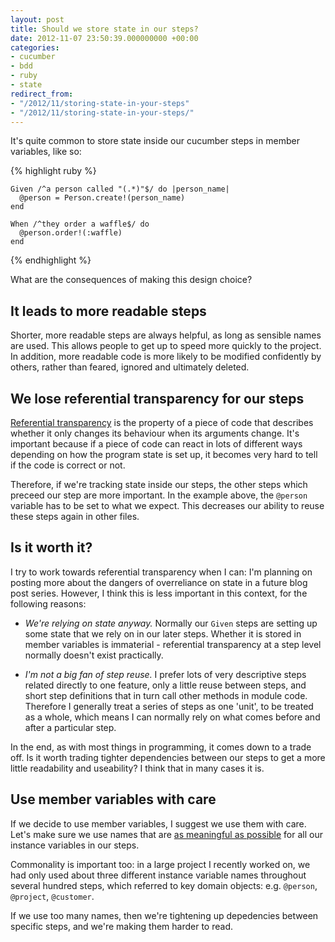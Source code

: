 ```yaml
---
layout: post
title: Should we store state in our steps?
date: 2012-11-07 23:50:39.000000000 +00:00
categories:
- cucumber
- bdd
- ruby
- state
redirect_from:
- "/2012/11/storing-state-in-your-steps"
- "/2012/11/storing-state-in-your-steps/"
---
```

It's quite common to store state inside our cucumber steps in member variables, like so:

{% highlight ruby %}

    Given /^a person called "(.*)"$/ do |person_name|
      @person = Person.create!(person_name)
    end

    When /^they order a waffle$/ do
      @person.order!(:waffle)
    end

{% endhighlight %}

What are the consequences of making this design choice?

## It leads to more readable steps

Shorter, more readable steps are always helpful, as long as sensible names are used. This allows people to get up to speed more quickly to the project. In addition, more readable code is more likely to be modified confidently by others, rather than feared, ignored and ultimately deleted.

## We lose referential transparency for our steps

[Referential transparency](http://en.wikipedia.org/wiki/Referential_transparency_%28computer_science%29) is the property of a piece of code that describes whether it only changes its behaviour when its arguments change. It's important because if a piece of code can react in lots of different ways depending on how the program state is set up, it becomes very hard to tell if the code is correct or not.

Therefore, if we're tracking state inside our steps, the other steps which preceed our step are more important. In the example above, the `@person` variable has to be set to what we expect. This decreases our ability to reuse these steps again in other files.

## Is it worth it?

I try to work towards referential transparency when I can: I'm planning on posting more about the dangers of overreliance on state in a future blog post series. However, I think this is less important in this context, for the following reasons:

* *We're relying on state anyway.* Normally our `Given` steps are setting up some state that we rely on in our later steps. Whether it is stored in member variables is immaterial - referential transparency at a step level normally doesn't exist practically.

* *I'm not a big fan of step reuse.* I prefer lots of very descriptive steps related directly to one feature, only a little reuse between steps, and short step definitions that in turn call other methods in module code. Therefore I generally treat a series of steps as one 'unit', to be treated as a whole, which means I can normally rely on what comes before and after a particular step.

In the end, as with most things in programming, it comes down to a trade off. Is it worth trading tighter dependencies between our steps to get a more little readability and useability? I think that in many cases it is.

## Use member variables with care

If we decide to use member variables, I suggest we use them with care. Let's make sure we use names that are [as meaningful as possible](/2012/09/the-power-of-good-naming) for all our instance variables in our steps.

Commonality is important too: in a large project I recently worked on, we had only used about three different instance variable names throughout several hundred steps, which referred to key domain objects: e.g. `@person`, `@project`, `@customer`.

If we use too many names, then we're tightening up depedencies between specific steps, and we're making them harder to read.
